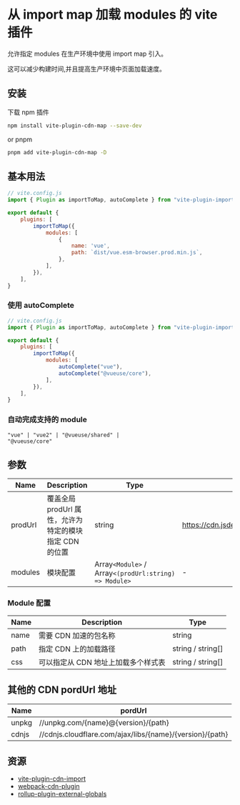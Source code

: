 # 从 import map 加载 modules 的 vite 插件

允许指定 modules 在生产环境中使用 import map 引入。

这可以减少构建时间,并且提高生产环境中页面加载速度。

## 安装

下载 npm 插件

```bash
npm install vite-plugin-cdn-map --save-dev
```

or pnpm

```bash
pnpm add vite-plugin-cdn-map -D
```

## 基本用法

```js
// vite.config.js
import { Plugin as importToMap, autoComplete } from "vite-plugin-import-map";

export default {
    plugins: [
        importToMap({
            modules: [
                {
                    name: 'vue',
                    path: `dist/vue.esm-browser.prod.min.js`,
                },
            ],
        }),
    ],
}
```

### 使用 autoComplete

```js
// vite.config.js
import { Plugin as importToMap, autoComplete } from "vite-plugin-import-map";

export default {
    plugins: [
        importToMap({
            modules: [
                autoComplete("vue"),
                autoComplete("@vueuse/core"),
            ],
        }),
    ],
}
```

### 自动完成支持的 module

```
"vue" | "vue2" | "@vueuse/shared" | 
"@vueuse/core"
```

## 参数

| Name    | Description                                            | Type            | Default                                                |
| ------- | ------------------------------------------------------ | --------------- | ------------------------------------------------------ |
| prodUrl | 覆盖全局 prodUrl 属性，允许为特定的模块指定 CDN 的位置 | string          | <https://cdn.jsdelivr.net/npm/{name}@{version}/{path}> |
| modules | 模块配置                                               | Array`<Module>` / Array`<(prodUrl:string) => Module>` | -                                                      |

### Module 配置

| Name | Description                                   | Type              |
| ---- | --------------------------------------------- | ----------------- |
| name | 需要 CDN 加速的包名称                         | string            |
| path | 指定 CDN 上的加载路径                         | string / string[] |
| css  | 可以指定从 CDN 地址上加载多个样式表           | string / string[] |

## 其他的 CDN pordUrl 地址

| Name  | pordUrl                                                  |
| ----- | -------------------------------------------------------- |
| unpkg | //unpkg.com/{name}@{version}/{path}                      |
| cdnjs | //cdnjs.cloudflare.com/ajax/libs/{name}/{version}/{path} |

## 资源

- [vite-plugin-cdn-import](https://github.com/mmf-fe/vite-plugin-cdn-import)
- [webpack-cdn-plugin](https://github.com/shirotech/webpack-cdn-plugin)
- [rollup-plugin-external-globals](https://github.com/eight04/rollup-plugin-external-globals)

